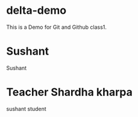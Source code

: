 # delta-demo
This is a Demo for Git and Github class1. 

# Sushant 
Sushant

# Teacher Shardha kharpa 
sushant student